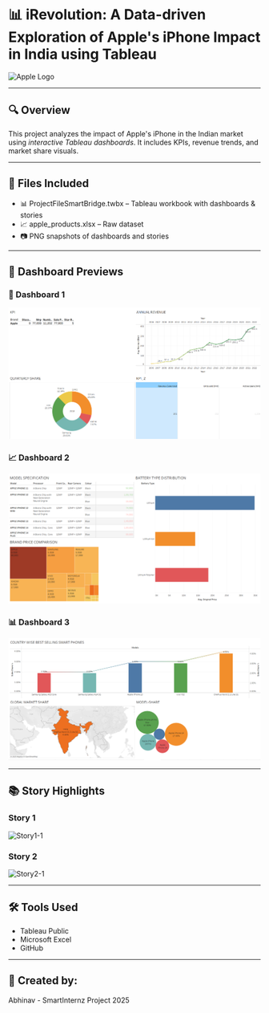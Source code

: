 # 📊 iRevolution: A Data-driven Exploration of Apple's iPhone Impact in India using Tableau

![Apple Logo](APPLELOGO.PNG)

---

## 🔍 Overview

This project analyzes the impact of Apple's iPhone in the Indian market using *interactive Tableau dashboards*. It includes KPIs, revenue trends, and market share visuals.

---

## 📁 Files Included

- 📊 ProjectFileSmartBridge.twbx – Tableau workbook with dashboards & stories  
- 📈 apple_products.xlsx – Raw dataset  
- 📷 PNG snapshots of dashboards and stories  

---

## 📸 Dashboard Previews

### 🧭 Dashboard 1  
![Dashboard 1](dashboard-1.png.png)

### 📈 Dashboard 2  
![Dashboard 2](dashboard-2.png.png)

### 📊 Dashboard 3  
![Dashboard 3](dashboard-3.png.png)

---

## 📚 Story Highlights

### Story 1  
![Story1-1](Story1-1.png)

### Story 2  
![Story2-1](Story2-1.png)

---

## 🛠 Tools Used

- Tableau Public  
- Microsoft Excel  
- GitHub

---

## 🙌 Created by:

Abhinav - SmartInternz Project 2025
